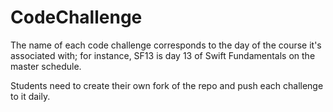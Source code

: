 # CodeChallenge

The name of each code challenge corresponds to the day of the course it's associated with; for instance, SF13 is day 13 of Swift Fundamentals on the master schedule.

Students need to create their own fork of the repo and push each challenge to it daily.

